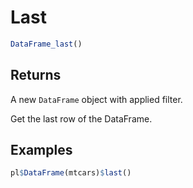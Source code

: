 # Last

```r
DataFrame_last()
```

## Returns

A new `DataFrame` object with applied filter.

Get the last row of the DataFrame.

## Examples

```r
pl$DataFrame(mtcars)$last()
```